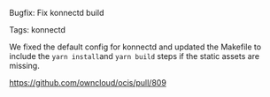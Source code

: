 Bugfix: Fix konnectd build

Tags: konnectd

We fixed the default config for konnectd and updated the Makefile to include the `yarn install`and `yarn build` steps if the static assets are missing.

https://github.com/owncloud/ocis/pull/809

